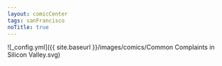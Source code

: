 ```yaml
---
layout: comicCenter
tags: sanFrancisco
noTitle: true
---
```


![_config.yml]({{ site.baseurl }}/images/comics/Common Complaints in Silicon Valley.svg)
